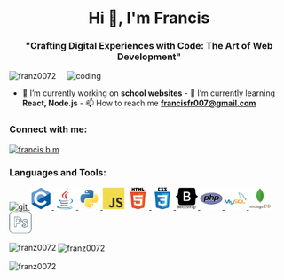 <h1 align="center">Hi 👋, I'm Francis</h1>
<h3 align="center">
  "Crafting Digital Experiences with Code: The Art of Web Development"
</h3>

<img
  align="right"
  alt="coding"
  width="400"
  src="https://user-images.githubusercontent.com/74038190/212750147-854a394f-fee9-4080-9770-78a4b7ece53f.gif"
/>

<p align="left">
  <img
    src="https://komarev.com/ghpvc/?username=franz0072&label=Profile%20views&color=0e75b6&style=flat"
    alt="franz0072"
  />
</p>

- 🔭 I’m currently working on **school websites** - 🌱 I’m currently learning
**React, Node.js** - 📫 How to reach me **francisfr007@gmail.com**

<h3 align="left">Connect with me:</h3>
<p align="left">
  <a href="https://linkedin.com/in/francis b m" target="blank"
    ><img
      align="center"
      src="https://raw.githubusercontent.com/rahuldkjain/github-profile-readme-generator/master/src/images/icons/Social/linked-in-alt.svg"
      alt="francis b m"
      height="30"
      width="40"
  /></a>
</p>

<h3 align="left">Languages and Tools:</h3>
<p align="left">
  <a href="https://git-scm.com/" target="_blank" rel="noreferrer">
    <img
      src="https://www.vectorlogo.zone/logos/git-scm/git-scm-icon.svg"
      alt="git"
      width="40"
      height="40"
    />
  </a>

  <a href="https://www.cprogramming.com/" target="_blank" rel="noreferrer">
    <img
      src="https://raw.githubusercontent.com/devicons/devicon/master/icons/c/c-original.svg"
      alt="c"
      width="40"
      height="40"
    />
  </a>

  <a href="https://www.java.com" target="_blank" rel="noreferrer">
    <img
      src="https://raw.githubusercontent.com/devicons/devicon/master/icons/java/java-original.svg"
      alt="java"
      width="40"
      height="40"
    />
  </a>

  <a href="https://www.python.org" target="_blank" rel="noreferrer">
    <img
      src="https://raw.githubusercontent.com/devicons/devicon/master/icons/python/python-original.svg"
      alt="python"
      width="40"
      height="40"
    />
  </a>

  <img src="https://raw.githubusercontent.com/devicons/devicon/master/icons/javascript/javascript-original.svg" alt="JavaScript" width="40" height="40">




  <a href="https://www.w3.org/html/" target="_blank" rel="noreferrer">
    <img
      src="https://raw.githubusercontent.com/devicons/devicon/master/icons/html5/html5-original-wordmark.svg"
      alt="html5"
      width="40"
      height="40"
    />
  </a>

  <a href="https://www.w3schools.com/css/" target="_blank" rel="noreferrer">
    <img
      src="https://raw.githubusercontent.com/devicons/devicon/master/icons/css3/css3-original-wordmark.svg"
      alt="css3"
      width="40"
      height="40"
    />
  </a>

  <a href="https://getbootstrap.com" target="_blank" rel="noreferrer">
    <img
      src="https://raw.githubusercontent.com/devicons/devicon/master/icons/bootstrap/bootstrap-plain-wordmark.svg"
      alt="bootstrap"
      width="40"
      height="40"
    />
  </a>

  <a href="https://www.php.net" target="_blank" rel="noreferrer">
    <img
      src="https://raw.githubusercontent.com/devicons/devicon/master/icons/php/php-original.svg"
      alt="php"
      width="40"
      height="40"
    />
  </a>

  <a href="https://www.mysql.com/" target="_blank" rel="noreferrer">
    <img
      src="https://raw.githubusercontent.com/devicons/devicon/master/icons/mysql/mysql-original-wordmark.svg"
      alt="mysql"
      width="40"
      height="40"
    />
  </a>

  <a href="https://www.mongodb.com/" target="_blank" rel="noreferrer">
    <img
      src="https://raw.githubusercontent.com/devicons/devicon/master/icons/mongodb/mongodb-original-wordmark.svg"
      alt="mongodb"
      width="40"
      height="40"
    />
  </a>

  <a href="https://www.photoshop.com/en" target="_blank" rel="noreferrer">
    <img
      src="https://raw.githubusercontent.com/devicons/devicon/master/icons/photoshop/photoshop-line.svg"
      alt="photoshop"
      width="40"
      height="40"
    />
  </a>
</p>

<p>
  <img
    align="left"
    src="https://github-readme-stats.vercel.app/api/top-langs?username=franz0072&show_icons=true&locale=en&layout=compact"
    alt="franz0072"
  />
</p>

<p>
  &nbsp;<img
    align="center"
    src="https://github-readme-stats.vercel.app/api?username=franz0072&show_icons=true&locale=en"
    alt="franz0072"
  />
</p>

<p>
  <img
    align="center"
    src="https://github-readme-streak-stats.herokuapp.com/?user=franz0072&"
    alt="franz0072"
  />
</p>
